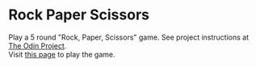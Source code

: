# Rock Paper Scissors

Play a 5 round "Rock, Paper, Scissors" game. See project instructions at [The Odin Project](https://www.theodinproject.com/courses/web-development-101/lessons/rock-paper-scissors).  
Visit [this page](https://loumarven.github.io/rock-paper-scissors/) to play the game.